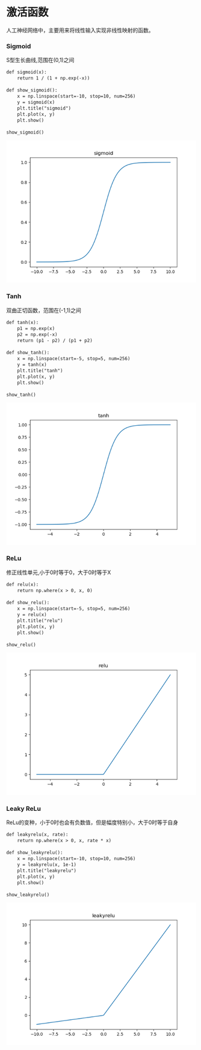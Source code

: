 # 激活函数

人工神经网络中，主要用来将线性输入实现非线性映射的函数。

### Sigmoid

S型生长曲线,范围在(0,1)之间

    def sigmoid(x):
        return 1 / (1 + np.exp(-x))
    
    def show_sigmoid():
        x = np.linspace(start=-10, stop=10, num=256)
        y = sigmoid(x)
        plt.title("sigmoid")
        plt.plot(x, y)
        plt.show()
    
    show_sigmoid()
    

![sigmoid][1]

### Tanh

双曲正切函数，范围在(-1,1)之间

    def tanh(x):
        p1 = np.exp(x)
        p2 = np.exp(-x)
        return (p1 - p2) / (p1 + p2)
    
    def show_tanh():
        x = np.linspace(start=-5, stop=5, num=256)
        y = tanh(x)
        plt.title("tanh")
        plt.plot(x, y)
        plt.show()
    
    show_tanh()
    

![tanh][2]

### ReLu

修正线性单元,小于0时等于0，大于0时等于X

    def relu(x):
        return np.where(x > 0, x, 0)
    
    def show_relu():
        x = np.linspace(start=-5, stop=5, num=256)
        y = relu(x)
        plt.title("relu")
        plt.plot(x, y)
        plt.show()
    
    show_relu()
    

![relu][3]

### Leaky ReLu

ReLu的变种，小于0时也会有负数值，但是幅度特别小，大于0时等于自身

    def leakyrelu(x, rate):
        return np.where(x > 0, x, rate * x)
    
    def show_leakyrelu():
        x = np.linspace(start=-10, stop=10, num=256)
        y = leakyrelu(x, 1e-1)
        plt.title("leakyrelu")
        plt.plot(x, y)
        plt.show()
    
    show_leakyrelu()
    

![leakyrelu][4]

 [1]: https://github.com/wangzhenhui1992/StudyProject/blob/master/math/sigmoid.png?raw=true
 [2]: https://github.com/wangzhenhui1992/StudyProject/blob/master/math/tanh.png?raw=true
 [3]: https://github.com/wangzhenhui1992/StudyProject/blob/master/math/relu.png?raw=true
 [4]: https://github.com/wangzhenhui1992/StudyProject/blob/master/math/leakyrelu.png?raw=true
